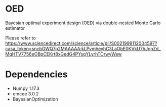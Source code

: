 # OED
 Bayesian optimal experiment design (OED) via double-nested Monte Carlo estimator
 
Please refer to https://www.sciencedirect.com/science/article/pii/S0021999112004597?casa_token=sncbGWQ7p2MAAAAA:kLPvmheyhC3LaObE0KVkU7hJqnZd_MqHTV7756eOBpCEKrt8xGedG4PYsqYLyrhTOrwyWew

# Dependencies
* Numpy 1.17.3
* emcee 3.0.2
* BayesianOptimization
